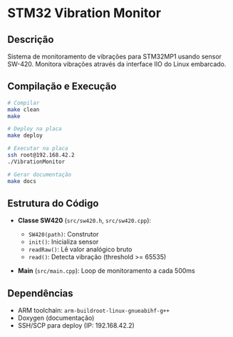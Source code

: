 # STM32 Vibration Monitor

## Descrição

Sistema de monitoramento de vibrações para STM32MP1 usando sensor SW-420. Monitora vibrações através da interface IIO do Linux embarcado.

## Compilação e Execução

```bash
# Compilar
make clean
make

# Deploy na placa
make deploy

# Executar na placa
ssh root@192.168.42.2
./VibrationMonitor

# Gerar documentação
make docs
```

## Estrutura do Código

- **Classe SW420** (`src/sw420.h`, `src/sw420.cpp`):
  - `SW420(path)`: Construtor
  - `init()`: Inicializa sensor
  - `readRaw()`: Lê valor analógico bruto
  - `read()`: Detecta vibração (threshold >= 65535)

- **Main** (`src/main.cpp`): Loop de monitoramento a cada 500ms

## Dependências

- ARM toolchain: `arm-buildroot-linux-gnueabihf-g++`
- Doxygen (documentação)
- SSH/SCP para deploy (IP: 192.168.42.2)